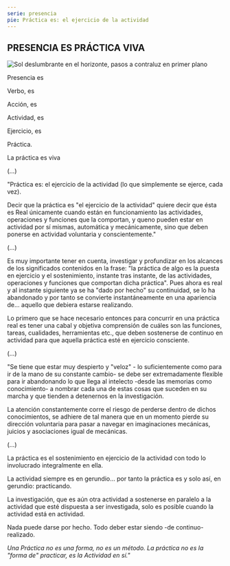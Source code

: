 ```yaml
---
serie: presencia
pie: Práctica es: el ejercicio de la actividad
---
```


## PRESENCIA ES PRÁCTICA VIVA
 
![Sol deslumbrante en el horizonte, pasos a contraluz en primer plano](/foto/P1510750.webp)


Presencia es

Verbo, es

Acción, es

Actividad, es

Ejercicio, es

Práctica.

La práctica es viva

(…)

"Práctica es: el ejercicio de la actividad (lo que simplemente se ejerce, cada vez).

Decir que la práctica es "el ejercicio de la actividad" quiere decir que ésta es Real únicamente cuando están en funcionamiento las actividades, operaciones y funciones que la comportan, y queno pueden estar en actividad por sí mismas, automática y mecánicamente, sino que deben ponerse en actividad voluntaria y conscientemente."

(…)

Es muy importante tener en cuenta, investigar y profundizar en los alcances de los significados contenidos en la frase: "la práctica de algo es la puesta en ejercicio y el sostenimiento, instante tras instante, de las actividades, operaciones y funciones que comportan dicha práctica". Pues ahora es real y al instante siguiente ya se ha "dado por hecho" su continuidad, se lo ha abandonado y por tanto se convierte instantáneamente en una apariencia de… aquello que debiera estarse realizando.

Lo primero que se hace necesario entonces para concurrir en una práctica real es tener una cabal y objetiva comprensión de cuáles son las funciones, tareas, cualidades, herramientas etc., que deben sostenerse de continuo en actividad para que aquella práctica esté en ejercicio consciente.

(…)

"Se tiene que estar muy despierto y "veloz" - lo suficientemente como para ir de la mano de su constante cambio- se debe ser extremadamente flexible para ir abandonando lo que llega al intelecto -desde las memorias como conocimiento- a nombrar cada una de estas cosas que suceden en su marcha y que tienden a detenernos en la investigación.

La atención constantemente corre el riesgo de perderse dentro de dichos conocimientos, se adhiere de tal manera que en un momento pierde su dirección voluntaria para pasar a navegar en imaginaciones mecánicas, juicios y asociaciones igual de mecánicas.

(…)

La práctica es el sostenimiento en ejercicio de la actividad con todo lo involucrado integralmente en ella.

La actividad siempre es en gerundio… por tanto la práctica es y solo así, en gerundio: practicando.

La investigación, que es aún otra actividad a sostenerse en paralelo a la actividad que esté dispuesta a ser investigada, solo es posible cuando la actividad está en actividad.

Nada puede darse por hecho.
Todo deber estar siendo -de continuo- realizado.

_Una Práctica no es una forma, no es un método._
_La práctica no es la "forma de" practicar, es la Actividad en sí."_
